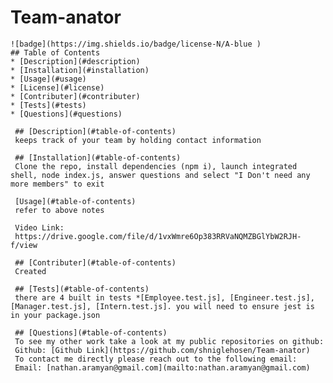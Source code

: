 # Team-anator
    ![badge](https://img.shields.io/badge/license-N/A-blue )
    ## Table of Contents
    * [Description](#description)
    * [Installation](#installation)
    * [Usage](#usage)
    * [License](#license)
    * [Contributer](#contributer)
    * [Tests](#tests)
    * [Questions](#questions)
     
     ## [Description](#table-of-contents)
     keeps track of your team by holding contact information 

     ## [Installation](#table-of-contents)
     Clone the repo, install dependencies (npm i), launch integrated shell, node index.js, answer questions and select "I Don't need any more members" to exit

     [Usage](#table-of-contents)
     refer to above notes

     Video Link:
     https://drive.google.com/file/d/1vxWmre6Op383RRVaNQMZBGlYbW2RJH-f/view
     
     ## [Contributer](#table-of-contents)
     Created

     ## [Tests](#table-of-contents)
     there are 4 built in tests *[Employee.test.js], [Engineer.test.js], [Manager.test.js], [Intern.test.js]. you will need to ensure jest is in your package.json

     ## [Questions](#table-of-contents)
     To see my other work take a look at my public repositories on github:
     Github: [Github Link](https://github.com/shniglehosen/Team-anator)
     To contact me directly please reach out to the following email:
     Email: [nathan.aramyan@gmail.com](mailto:nathan.aramyan@gmail.com)

    